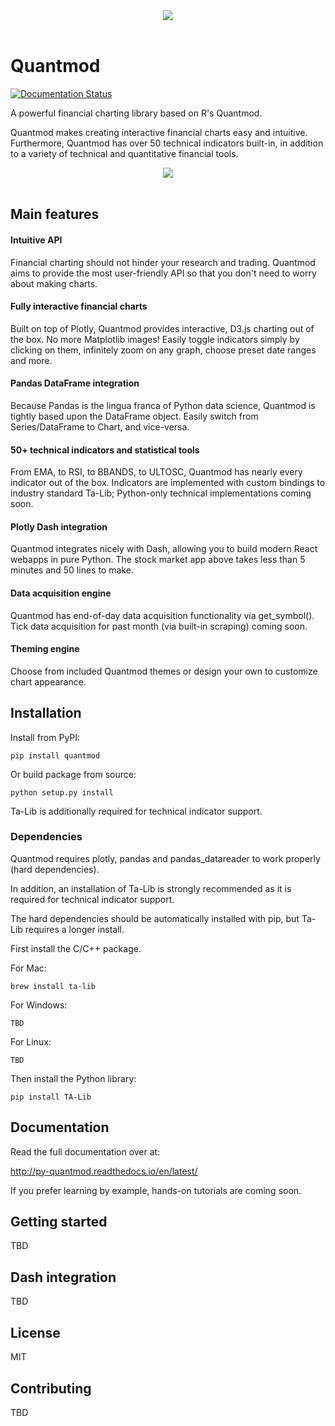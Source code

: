 <div align="center">
  <img src="https://raw.githubusercontent.com/jackwluo/py-quantmod/master/assets/banner.png"><br><br>
</div>

# Quantmod

[![Documentation Status](https://readthedocs.org/projects/py-quantmod/badge/?version=latest)](http://py-quantmod.readthedocs.io/en/latest/?badge=latest)

A powerful financial charting library based on R's Quantmod.

Quantmod makes creating interactive financial charts easy and intuitive. Furthermore, Quantmod has over 50 technical indicators built-in, in addition to a variety of technical and quantitative financial tools.

<div align="center">
  <img src="https://raw.githubusercontent.com/jackwluo/py-quantmod/master/assets/demo.gif"><br><br>
</div>

## Main features

#### Intuitive API

Financial charting should not hinder your research and trading.
Quantmod aims to provide the most user-friendly API so that you don't need to worry about making charts.

#### Fully interactive financial charts

Built on top of Plotly, Quantmod provides interactive, D3.js charting out of the box. No more Matplotlib images!
Easily toggle indicators simply by clicking on them, infinitely zoom on any graph, choose preset date ranges and more.

#### Pandas DataFrame integration

Because Pandas is the lingua franca of Python data science, Quantmod is tightly based upon the DataFrame object.
Easily switch from Series/DataFrame to Chart, and vice-versa.

#### 50+ technical indicators and statistical tools

From EMA, to RSI, to BBANDS, to ULTOSC, Quantmod has nearly every indicator out of the box.
Indicators are implemented with custom bindings to industry standard Ta-Lib; Python-only technical implementations coming soon.

#### Plotly Dash integration

Quantmod integrates nicely with Dash, allowing you to build modern React webapps in pure Python.
The stock market app above takes less than 5 minutes and 50 lines to make.

#### Data acquisition engine

Quantmod has end-of-day data acquisition functionality via get_symbol().
Tick data acquisition for past month (via built-in scraping) coming soon.

#### Theming engine

Choose from included Quantmod themes or design your own to customize chart appearance.

## Installation

Install from PyPI:

    pip install quantmod

Or build package from source:

    python setup.py install

Ta-Lib is additionally required for technical indicator support.

### Dependencies

Quantmod requires plotly, pandas and pandas_datareader to work properly (hard dependencies).

In addition, an installation of Ta-Lib is strongly recommended as it is required for technical indicator support.

The hard dependencies should be automatically installed with pip, but Ta-Lib requires a longer install.

First install the C/C++ package.

For Mac:

    brew install ta-lib

For Windows:

    TBD

For Linux:

    TBD

Then install the Python library:

    pip install TA-Lib

## Documentation

Read the full documentation over at:

http://py-quantmod.readthedocs.io/en/latest/

If you prefer learning by example, hands-on tutorials are coming soon.

## Getting started

TBD

## Dash integration

TBD

## License

MIT

## Contributing

TBD
